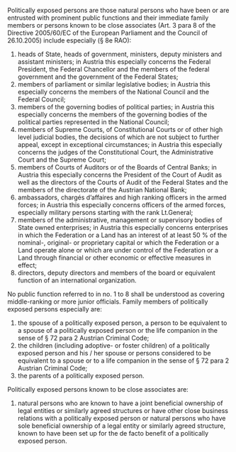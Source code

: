 Politically exposed persons are those natural persons who have been or are entrusted with prominent public functions and their immediate family members or persons known to be close associates (Art. 3 para 8 of the Directive 2005/60/EC of the European Parliament and the Council of 26.10.2005) include especially (§ 8e RAO):

1. heads of State, heads of government, ministers, deputy ministers and assistant ministers; in Austria this especially concerns the Federal President, the Federal Chancellor and the members of the federal government and the government of the Federal States;
2. members of parliament or similar legislative bodies; in Austria this especially concerns the members of the National Council and the Federal Council;
3. members of the governing bodies of political parties; in Austria this especially concerns the members of the governing bodies of the political parties represented in the National Council;
4. members of Supreme Courts, of Constitutional Courts or of other high level judicial bodies, the decisions of which are not subject to further appeal, except in exceptional circumstances; in Austria this especially concerns the judges of the Constitutional Court, the Administrative Court and the Supreme Court;
5. members of Courts of Auditors or of the Boards of Central Banks; in Austria this especially concerns the President of the Court of Audit as well as the directors of the Courts of Audit of the Federal States and the members of the directorate of the Austrian National Bank;
6. ambassadors, chargés d’affaires and high ranking officers in the armed forces; in Austria this especially concerns officers of the armed forces, especially military persons starting with the rank Lt.General;
7. members of the administrative, management or supervisory bodies of State owned enterprises; in Austria this especially concerns enterprises in which the Federation or a Land has an interest of at least 50 % of the nominal-, original- or proprietary capital or which the Federation or a Land operate alone or which are under control of the Federation or a Land through financial or other economic or effective measures in effect;
8. directors, deputy directors and members of the board or equivalent function of an international organization.

No public function referred to in no. 1 to 8 shall be understood as covering middle-ranking or more junior officials.
Family members of politically exposed persons especially are:

1. the spouse of a politically exposed person, a person to be equivalent to a spouse of a politically exposed person or the life companion in the sense of § 72 para 2 Austrian Criminal Code;
2. the children (including adoptive- or foster children) of a politically exposed person and his / her spouse or persons considered to be equivalent to a spouse or to a life companion in the sense of § 72 para 2 Austrian Criminal Code;
3. the parents of a politically exposed person.

Politically exposed persons known to be close associates are:

1. natural persons who are known to have a joint beneficial ownership of legal entities or similarly agreed structures or have other close business relations with a politically exposed person or natural persons who have sole beneficial ownership of a legal entity or similarly agreed structure, known to have been set up for the de facto benefit of a politically exposed person.
